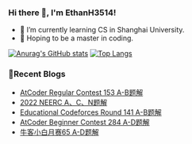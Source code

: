 ### Hi there 👋, I'm EthanH3514!

- 🌱 I’m currently learning CS in Shanghai University.
- 🎈 Hoping to be a master in coding.

[![Anurag's GitHub stats](https://github-readme-stats.vercel.app/api?username=EthanH3514&show_icons=true&theme=tokyonight)](https://github.com/anuraghazra/github-readme-stats)
[![Top Langs](https://github-readme-stats.vercel.app/api/top-langs/?username=EthanH3514&layout=compact)](https://github.com/anuraghazra/github-readme-stats)

### **📝Recent Blogs**
<!-- BLOG-POST-LIST:START -->
- [AtCoder Regular Contest 153 A-B题解](https://ethanh3514.github.io/2023/01/15/AtCoder-Regular-Contest-153-A-B%E9%A2%98%E8%A7%A3/)
- [2022 NEERC A、C、N题解](https://ethanh3514.github.io/2023/01/10/2022-NEERC-A%E3%80%81C%E3%80%81N%E9%A2%98%E8%A7%A3/)
- [Educational Codeforces Round 141 A-B题解](https://ethanh3514.github.io/2023/01/09/Educational-Codeforces-Round-141-A-B%E9%A2%98%E8%A7%A3/)
- [AtCoder Beginner Contest 284 A-D题解](https://ethanh3514.github.io/2023/01/07/AtCoder-Beginner-Contest-284-A-D%E9%A2%98%E8%A7%A3/)
- [牛客小白月赛65 A-D题解](https://ethanh3514.github.io/2023/01/06/%E7%89%9B%E5%AE%A2%E5%B0%8F%E7%99%BD%E6%9C%88%E8%B5%9B65-A-D%E9%A2%98%E8%A7%A3/)
<!-- BLOG-POST-LIST:END -->
